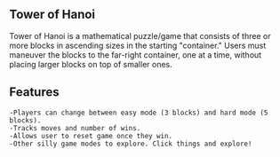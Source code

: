 Tower of Hanoi
----------------------------

Tower of Hanoi is a mathematical puzzle/game that consists of three or more blocks in ascending sizes in the starting "container." Users must maneuver the blocks to the far-right container, one at a time, without placing larger blocks on top of smaller ones.


Features
----------------------------

	-Players can change between easy mode (3 blocks) and hard mode (5 blocks).
	-Tracks moves and number of wins.
	-Allows user to reset game once they win.
	-Other silly game modes to explore. Click things and explore!


